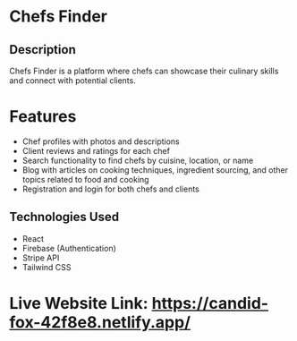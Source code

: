 # Chefs Finder
## Description
 Chefs Finder is a platform where chefs can showcase their culinary skills and connect with potential clients.

# Features
- Chef profiles with photos and descriptions
- Client reviews and ratings for each chef
- Search functionality to find chefs by cuisine, location, or name
- Blog with articles on cooking techniques, ingredient sourcing, and other topics related to food and cooking
- Registration and login for both chefs and clients

## Technologies Used
- React
- Firebase (Authentication)
- Stripe API
- Tailwind CSS


# Live Website Link: https://candid-fox-42f8e8.netlify.app/